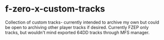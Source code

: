 # f-zero-x-custom-tracks
Collection of custom tracks- currently intended to archive my own but could be open to archiving other player tracks if desired. Currently FZEP only tracks, but wouldn't mind exported 64DD tracks through MFS manager.
